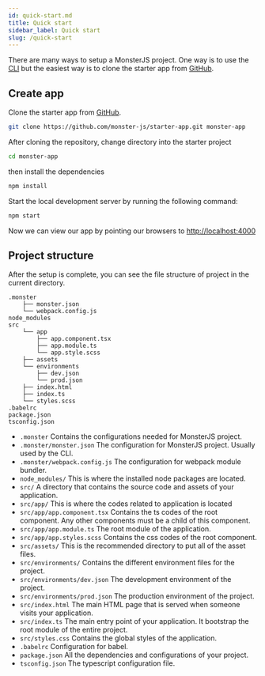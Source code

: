 ```yaml
---
id: quick-start.md
title: Quick start
sidebar_label: Quick start
slug: /quick-start
---
```


There are many ways to setup a MonsterJS project.
One way is to use the [CLI](cli-installation.md) but the easiest way is to clone the starter app from [GitHub](https://github.com/monster-js/starter-app).

## Create app

Clone the starter app from [GitHub](https://github.com/monster-js/starter-app).

```bash
git clone https://github.com/monster-js/starter-app.git monster-app
```
After cloning the repository, change directory into the starter project

```bash
cd monster-app
```

then install the dependencies

```bash
npm install
```
Start the local development server by running the following command:

```bash
npm start
```
Now we can view our app by pointing our browsers to [http://localhost:4000](http://localhost:4000)

## Project structure

After the setup is complete, you can see the file structure of project in the current directory.

```
.monster
    ├── monster.json
    └── webpack.config.js
node_modules
src
    └── app
        ├── app.component.tsx
        ├── app.module.ts
        └── app.style.scss
    ├── assets
    └── environments
        ├── dev.json
        └── prod.json
    ├── index.html
    ├── index.ts
    └── styles.scss
.babelrc
package.json
tsconfig.json
```
* `.monster`                    Contains the configurations needed for MonsterJS project.
* `.monster/monster.json`       The configuration for MonsterJS project. Usually used by the CLI.
* `.monster/webpack.config.js`  The configuration for webpack module bundler.
* `node_modules/`               This is where the installed node packages are located.
* `src/`                        A directory that contains the source code and assets of your application.
* `src/app/`                    This is where the codes related to application is located
* `src/app/app.component.tsx`   Contains the ts codes of the root component. Any other components must be a child of this component.
* `src/app/app.module.ts`       The root module of the application.
* `src/app/app.styles.scss`     Contains the css codes of the root component.
* `src/assets/`                 This is the recommended directory to put all of the asset files.
* `src/environments/`           Contains the different environment files for the project.
* `src/environments/dev.json`   The development environment of the project.
* `src/environments/prod.json`  The production environment of the project.
* `src/index.html`              The main HTML page that is served when someone visits your application.
* `src/index.ts`                The main entry point of your application. It bootstrap the root module of the entire project.
* `src/styles.css`              Contains the global styles of the application.
* `.babelrc`                    Configuration for babel.
* `package.json`                All the dependencies and configurations of your project.
* `tsconfig.json`               The typescript configuration file.